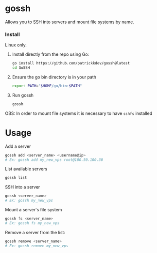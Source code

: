 # gossh
Allows you to SSH into servers and mount file systems by name.

### Install
Linux only.

1. Install directly from the repo using Go:
    ```bash
    go install https://github.com/patrickkdev/gossh@latest
    cd GoSSH
    ```

2. Ensure the go bin directory is in your path
    ```bash
    export PATH="$HOME/go/bin:$PATH"
    ```
    
8. Run gossh
    ```bash
    gossh
    ```

OBS: In order to mount file systems it is necessary to have `sshfs` installed

# Usage

Add a server
```bash
gossh add <server_name> <username@ip>
# Ex: gossh add my_new_vps root@100.50.100.30
```

List available servers
```bash
gossh list
```

SSH into a server
```bash
gossh <server_name>
# Ex: gossh my_new_vps
```

Mount a server's file system
```bash
gossh fs <server_name>
# Ex: gossh fs my_new_vps
```

Remove a server from the list:
```bash
gossh remove <server_name>
# Ex: gossh remove my_new_vps
```
